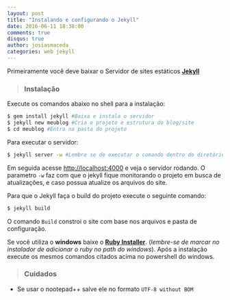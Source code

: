 ```yaml
---
layout: post
title: "Instalando e configurando o Jekyll"
date: 2016-06-11 18:38:00
comments: true
disqus: true
author: josiasmaceda
categories: web jekyll
---
```


Primeiramente você deve baixar o Servidor de sites estáticos **[Jekyll](http://jekyllrb.com/ "Clique aqui e acesse o site do Jekyll")**


>### Instalação

Execute os comandos abaixo no shell para a instalação:

```sh	
$ gem install jekyll #Baixa e instala o servidor
$ jekyll new meublog #Cria o projeto e estrutura do blog/site
$ cd meublog #Entra na pasta do projeto
```

Para executar o servidor:

```sh
$ jekyll server -w #Lembre se de executar o comando dentro do diretório do seu projeto
```

Em seguida acesse <http://localhost:4000> e veja o servidor rodando.
O parametro `-w` faz com que o jekyll fique monitorando o projeto em busca de atualizações, e caso possua atualize os arquivos do site.

Para que o Jekyll faça o build do projeto execute o seguinte comando:

```sh
$ jekyll build
```	

O comando `Build` constroi o site com base nos arquivos e pasta de configuração.
 
	
Se você utiliza o **windows** baixe o **[Ruby Installer](http://rubyinstaller.org/downloads/ "Clique aqui para acessar a página do projeto")**.
(*lembre-se de marcar no instalador de adicionar o ruby no path do windows*). Após a instalação 
execute os mesmos comandos citados acima no powershell do windows.
	
>### Cuidados

* Se usar o nootepad++ salve ele no formato `UTF-8 without BOM`
	